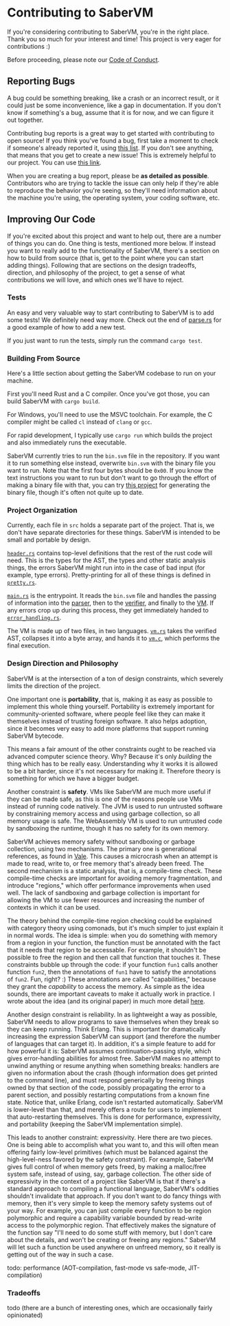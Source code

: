 # Contributing to SaberVM

If you're considering contributing to SaberVM, you're in the right place.
Thank you so much for your interest and time!
This project is very eager for contributions :)

Before proceeding, please note our [Code of Conduct](CODE_OF_CONDUCT.md).

## Reporting Bugs

A bug could be something breaking, like a crash or an incorrect result, or it could just be some inconvenience, like a gap in documentation. If you don't know if something's a bug, assume that it is for now, and we can figure it out together.

Contributing bug reports is a great way to get started with contributing to open source! If you think you've found a bug, first take a moment to check if someone's already reported it, using [this list](https://github.com/RyanBrewer317/SaberVM-Text-Lang/issues). If you don't see anything, that means that you get to create a new issue! This is extremely helpful to our project. You can use [this link](https://github.com/RyanBrewer317/SaberVM-Text-Lang/issues/new).

When you are creating a bug report, please be **as detailed as possible**. Contributors who are trying to tackle the issue can only help if they're able to reproduce the behavior you're seeing, so they'll need information about the machine you're using, the operating system, your coding software, etc.

## Improving Our Code

If you're excited about this project and want to help out, there are a number of things you can do. One thing is tests, mentioned more below. If instead you want to really add to the functionality of SaberVM, there's a section on how to build from source (that is, get to the point where you can start adding things). Following that are sections on the design tradeoffs, direction, and philosophy of the project, to get a sense of what contributions we will love, and which ones we'll have to reject.

### Tests

An easy and very valuable way to start contributing to SaberVM is to add some tests! 
We definitely need way more. 
Check out the end of [parse.rs](src/parse.rs) for a good example of how to add a new test.

If you just want to run the tests, simply run the command `cargo test`.

### Building From Source

Here's a little section about getting the SaberVM codebase to run on your machine.

First you'll need Rust and a C compiler. Once you've got those, you can build SaberVM with `cargo build`.

For Windows, you'll need to use the MSVC toolchain. For example, the C compiler might be called `cl` instead of `clang` or `gcc`.

For rapid development, I typically use `cargo run` which builds the project and also immediately runs the executable.

SaberVM currently tries to run the `bin.svm` file in the repository. If you want it to run something else instead, overwrite `bin.svm` with the binary file you want to run. Note that the first four bytes should be `0x00`. If you know the text instructions you want to run but don't want to go through the effort of making a binary file with that, you can try [this project](https://github.com/RyanBrewer317/SaberVM-Text-Lang) for generating the binary file, though it's often not quite up to date.

### Project Organization

Currently, each file in `src` holds a separate part of the project. That is, we don't have separate directories for these things. SaberVM is intended to be small and portable by design.

[`header.rs`](src/header.rs) contains top-level definitions that the rest of the rust code will need. This is the types for the AST, the types and other static analysis things, the errors SaberVM might run into in the case of bad input (for example, type errors). Pretty-printing for all of these things is defined in [`pretty.rs`](src/pretty.rs).

[`main.rs`](src/main.rs) is the entrypoint. It reads the `bin.svm` file and handles the passing of information into the [parser](src/parse.rs), then to the [verifier](src/verify.rs), and finally to the [VM](src/vm.rs). If any errors crop up during this process, they get immediately handed to [`error_handling.rs`](src/error_handling.rs).

The VM is made up of two files, in two languages. [`vm.rs`](src/vm.rs) takes the verified AST, collapses it into a byte array, and hands it to [`vm.c`](src/vm.c), which performs the final execution.

### Design Direction and Philosophy

SaberVM is at the intersection of a ton of design constraints, which severely limits the direction of the project. 

One important one is **portability**, that is, making it as easy as possible to implement this whole thing yourself. Portability is extremely important for community-oriented software, where people feel like they can make it themselves instead of trusting foreign software. It also helps adoption, since it becomes very easy to add more platforms that support running SaberVM bytecode. 

This means a fair amount of the other constraints ought to be reached via advanced computer science theory. Why? Because it's only *building* the thing which has to be really easy. Understanding why it works it is allowed to be a bit harder, since it's not necessary for making it. Therefore theory is something for which we have a bigger budget.

Another constraint is **safety**. VMs like SaberVM are much more useful if they can be made safe, as this is one of the reasons people use VMs instead of running code natively. The JVM is used to run untrusted software by constraining memory access and using garbage collection, so all memory usage is safe. The WebAssembly VM is used to run untrusted code by sandboxing the runtime, though it has no safety for its own memory. 

SaberVM achieves memory safety without sandboxing or garbage collection, using two mechanisms. The primary one is generational references, as found in [Vale](https://vale.dev). This causes a microcrash when an attempt is made to read, write to, or free memory that's already been freed. The second mechanism is a static analysis, that is, a compile-time check. These compile-time checks are important for avoiding memory fragmentation, and introduce "regions," which offer performance improvements when used well. The lack of sandboxing and garbage collection is important for allowing the VM to use fewer resources and increasing the number of contexts in which it can be used. 

The theory behind the compile-time region checking could be explained with category theory using comonads, but it's much simpler to just explain it in normal words. The idea is simple: when you do something with memory from a region in your function, the function must be annotated with the fact that it needs that region to be accessable. For example, it shouldn't be possible to free the region and then call that function that touches it. These constraints bubble up through the code: if your function `fun1` calls another function `fun2`, then the annotations of `fun1` have to satisfy the annotations of `fun2`. Fun, right? :) These annotations are called "capabilities," because they grant the *capability* to access the memory. As simple as the idea sounds, there are important caveats to make it actually work in practice. I wrote about the idea (and its original paper) in much more detail [here](https://ryanbrewer.dev/posts/safe-mmm-with-coeffects.html).

Another design constraint is reliability. In as lightweight a way as possible, SaberVM needs to allow programs to save themselves when they break so they can keep running. Think Erlang. This is important for dramatically increasing the expression SaberVM can support (and therefore the number of languages that can target it). In addition, it's a simple feature to add for how powerful it is: SaberVM assumes continuation-passing style, which gives error-handling abilities for almost free. SaberVM makes no attempt to unwind anything or resume anything when something breaks: handlers are given no information about the crash (though information does get printed to the command line), and must respond generically by freeing things owned by that section of the code, possibly propagating the error to a parent section, and possibly restarting computations from a known fine state. Notice that, unlike Erlang, code isn't restarted automatically. SaberVM is lower-level than that, and merely offers a route for users to implement that auto-restarting themselves. This is done for performance, expressivity, and portability (keeping the SaberVM implementation simple).

This leads to another constraint: expressivity. Here there are two pieces. One is being able to accomplish what you want to, and this will often mean offering fairly low-level primitives (which must be balanced against the high-level-ness favored by the safety constraint). For example, SaberVM gives full control of when memory gets freed, by making a malloc/free system safe, instead of using, say, garbage collection. The other side of expressivity in the context of a project like SaberVM is that if there's a standard approach to compiling a functional language, SaberVM's oddities shouldn't invalidate that approach. If you don't want to do fancy things with memory, then it's very simple to keep the memory safety systems out of your way. For example, you can just compile every function to be region polymorphic and require a capability variable bounded by read-write access to the polymorphic region. That effectively makes the signature of the function say "I'll need to do some stuff with memory, but I don't care about the details, and won't be creating or freeing any regions." SaberVM will let such a function be used anywhere on unfreed memory, so it really is getting out of the way in such a case.

todo: performance (AOT-compilation, fast-mode vs safe-mode, JIT-compilation)

### Tradeoffs

todo (there are a bunch of interesting ones, which are occasionally fairly opinionated)

